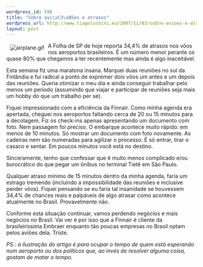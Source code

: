 ```yaml
--- 
wordpress_id: 598
title: "Sobre avi\xC3\xB5es e atrasos"
wordpress_url: http://www.tiagoluchini.eu/2007/11/03/sobre-avioes-e-atrasos/
layout: post
---
```

<a href="http://www.tiagoluchini.eu/wp-content/uploads/2007/11/airplane.gif" target="_blank" title="airplane.gif"><img src="http://www.tiagoluchini.eu/wp-content/uploads/2007/11/airplane.thumbnail.gif" title="airplane.gif" alt="airplane.gif" align="left" hspace="10" vspace="5" /></a>A Folha de SP de hoje reporta 34,4% de atrasos nos vôos nos aeroportos brasileiros. É um número menor perante os quase 80% que chegamos a ter recentemente mas ainda é algo inaceitável.

Esta semana fiz uma maratona insana. Marquei duas reuniões no sul da Finlândia e fui radical a ponto de expremer dois vôos um antes e um depois das reuniões. Queria otimizar o meu dia e ainda conseguir trabalhar pelo menos um período (assumindo que viajar e participar de reuniões seja mais um hobby do que um trabalho per se).

Fiquei impressionado com a eficiência da Finnair. Como minha agenda era apertada, cheguei nos aeroportos faltando cerca de 20 ou 15 minutos para a decolagem. Fiz os check-ins apenas apresentando um documento com foto. Nem passagem foi preciso. O embarque acontece muito rápido: em menos de 10 minutos. Só mostrar um documento com foto novamente. As cadeiras nem são numeradas para agilizar o processo. É só entrar, tirar o casaco e sentar. Em poucos minutos você está no destino.

Sinceramente, tenho que confessar que é muito menos complicado e/ou burocrático do que pegar um ônibus no terminal Tietê em São Paulo.

Qualquer atraso mínimo de 15 minutos dentro da minha agenda, faria um estrago tremendo (incluindo a impossibilidade das reuniões e inclusive perder vôos). Fiquei pensando se eu faria tal insanidade se houvessem 34,4% de chances reais e palpáveis de algo atrasar como acontece atualmente no Brasil. Provavelmente não.

Conforme esta situação continuar, vamos perdendo negócios e mais negócios no Brasil. Vai ver é por isso que a Finnair é cliente da brasileiríssima Embraer enquanto tão poucas empresas no Brasil optam pelos aviões dela. Triste.

<em>PS.: a ilustração do artigo é para ocupar o tempo de quem está esperando num aeroporto ou dos políticos que, ao invés de resolver alguma coisa, gostam de matar o tempo.</em>
